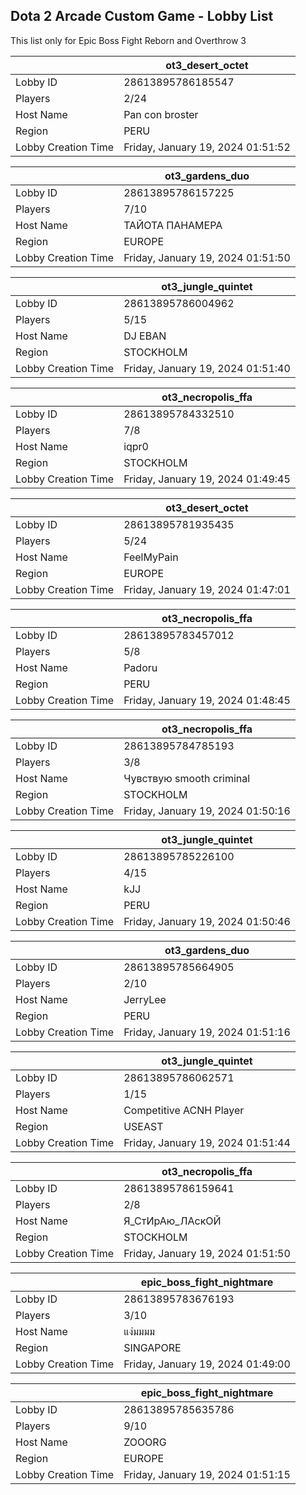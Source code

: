 ## Dota 2 Arcade Custom Game - Lobby List

This list only for Epic Boss Fight Reborn and Overthrow 3

|  | ot3_desert_octet |
| ------ | ------ |
| Lobby ID | 28613895786185547 |
| Players | 2/24 |
| Host Name | Pan con broster |
| Region | PERU |
| Lobby Creation Time | Friday, January 19, 2024 01:51:52 |


|  | ot3_gardens_duo |
| ------ | ------ |
| Lobby ID | 28613895786157225 |
| Players | 7/10 |
| Host Name | ТАЙОТА ПАНАМЕРА |
| Region | EUROPE |
| Lobby Creation Time | Friday, January 19, 2024 01:51:50 |


|  | ot3_jungle_quintet |
| ------ | ------ |
| Lobby ID | 28613895786004962 |
| Players | 5/15 |
| Host Name | DJ EBAN |
| Region | STOCKHOLM |
| Lobby Creation Time | Friday, January 19, 2024 01:51:40 |


|  | ot3_necropolis_ffa |
| ------ | ------ |
| Lobby ID | 28613895784332510 |
| Players | 7/8 |
| Host Name | iqpr0 |
| Region | STOCKHOLM |
| Lobby Creation Time | Friday, January 19, 2024 01:49:45 |


|  | ot3_desert_octet |
| ------ | ------ |
| Lobby ID | 28613895781935435 |
| Players | 5/24 |
| Host Name | FeelMyPain |
| Region | EUROPE |
| Lobby Creation Time | Friday, January 19, 2024 01:47:01 |


|  | ot3_necropolis_ffa |
| ------ | ------ |
| Lobby ID | 28613895783457012 |
| Players | 5/8 |
| Host Name | Padoru |
| Region | PERU |
| Lobby Creation Time | Friday, January 19, 2024 01:48:45 |


|  | ot3_necropolis_ffa |
| ------ | ------ |
| Lobby ID | 28613895784785193 |
| Players | 3/8 |
| Host Name | Чувствую smooth criminal |
| Region | STOCKHOLM |
| Lobby Creation Time | Friday, January 19, 2024 01:50:16 |


|  | ot3_jungle_quintet |
| ------ | ------ |
| Lobby ID | 28613895785226100 |
| Players | 4/15 |
| Host Name | kJJ |
| Region | PERU |
| Lobby Creation Time | Friday, January 19, 2024 01:50:46 |


|  | ot3_gardens_duo |
| ------ | ------ |
| Lobby ID | 28613895785664905 |
| Players | 2/10 |
| Host Name | JerryLee |
| Region | PERU |
| Lobby Creation Time | Friday, January 19, 2024 01:51:16 |


|  | ot3_jungle_quintet |
| ------ | ------ |
| Lobby ID | 28613895786062571 |
| Players | 1/15 |
| Host Name | Competitive ACNH Player |
| Region | USEAST |
| Lobby Creation Time | Friday, January 19, 2024 01:51:44 |


|  | ot3_necropolis_ffa |
| ------ | ------ |
| Lobby ID | 28613895786159641 |
| Players | 2/8 |
| Host Name | Я_СтИрАю_ЛАскОЙ |
| Region | STOCKHOLM |
| Lobby Creation Time | Friday, January 19, 2024 01:51:50 |


|  | epic_boss_fight_nightmare |
| ------ | ------ |
| Lobby ID | 28613895783676193 |
| Players | 3/10 |
| Host Name | แง่มมมม |
| Region | SINGAPORE |
| Lobby Creation Time | Friday, January 19, 2024 01:49:00 |


|  | epic_boss_fight_nightmare |
| ------ | ------ |
| Lobby ID | 28613895785635786 |
| Players | 9/10 |
| Host Name | ZOOORG |
| Region | EUROPE |
| Lobby Creation Time | Friday, January 19, 2024 01:51:15 |


